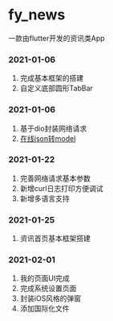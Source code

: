 # fy_news

一款由flutter开发的资讯类App

### 2021-01-06
1. 完成基本框架的搭建
2. 自定义底部圆形TabBar
### 2021-01-06
1. 基于dio封装网络请求
2. [在线json转model](https://app.quicktype.io/)
### 2021-01-22
1. 完善网络请求基本参数
2. 新增curl日志打印方便调试
3. 新增多语言支持
### 2021-01-25
1. 资讯首页基本框架搭建
### 2021-02-01
1. 我的页面UI完成
2. 完成系统设置页面
3. 封装iOS风格的弹窗
4. 添加国际化文件

